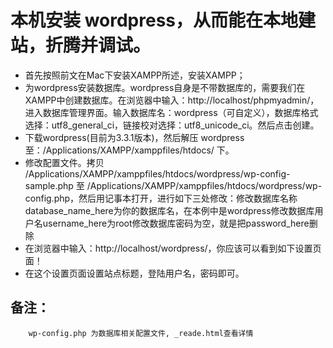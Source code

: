 

# 本机安装 wordpress，从而能在本地建站，折腾并调试。
- 首先按照前文在Mac下安装XAMPP所述，安装XAMPP；
- 为wordpress安装数据库。wordpress自身是不带数据库的，需要我们在XAMPP中创建数据库。在浏览器中输入：http://localhost/phpmyadmin/，进入数据库管理界面。输入数据库名：wordpress（可自定义），数据库格式选择：utf8_general_ci，链接校对选择：utf8_unicode_ci。然后点击创建。
- 下载wordpress(目前为3.3.1版本)，然后解压 wordpress至：/Applications/XAMPP/xamppfiles/htdocs/ 下。
- 修改配置文件。拷贝 /Applications/XAMPP/xamppfiles/htdocs/wordpress/wp-config-sample.php 至 /Applications/XAMPP/xamppfiles/htdocs/wordpress/wp-config.php，然后用记事本打开，进行如下三处修改：修改数据库名称database_name_here为你的数据库名，在本例中是wordpress修改数据库用户名username_here为root修改数据库密码为空，就是把password_here删除
- 在浏览器中输入：http://localhost/wordpress/，你应该可以看到如下设置页面！
- 在这个设置页面设置站点标题，登陆用户名，密码即可。

## 备注：
```
    wp-config.php 为数据库相关配置文件, _reade.html查看详情
```
